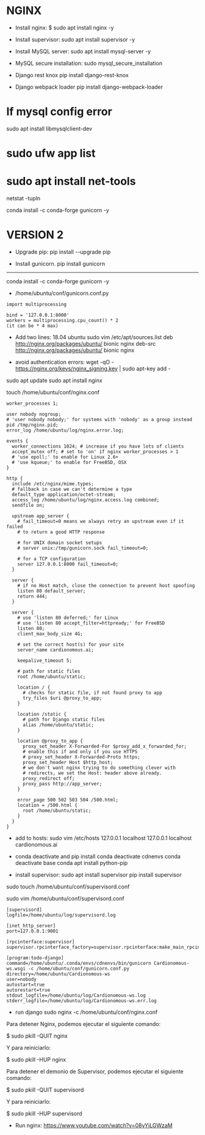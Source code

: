 # NGINX

* Install nginx:
$ sudo apt install nginx -y

* Install supervisor:
sudo apt install supervisor -y

* Install MySQL server:
sudo apt install mysql-server -y

* MySQL secure installation:
sudo mysql_secure_installation

* Django rest knox
pip install django-rest-knox

* Django webpack loader
pip install django-webpack-loader

# If mysql config error
sudo apt install libmysqlclient-dev

# sudo ufw app list

# sudo apt install net-tools

netstat -tupln


conda install -c conda-forge gunicorn -y




# VERSION 2
* Upgrade pip:
pip install --upgrade pip

* Install gunicorn.
pip install gunicorn
****
conda install -c conda-forge gunicorn -y

* /home/ubuntu/conf/gunicorn.conf.py

```
import multiprocessing

bind = '127.0.0.1:8000'
workers = multiprocessing.cpu_count() * 2
(it can be * 4 max)
```

* Add two lines: 18.04 ubuntu
sudo vim /etc/apt/sources.list
deb http://nginx.org/packages/ubuntu/ bionic nginx
deb-src http://nginx.org/packages/ubuntu/ bionic nginx

* avoid authentication errors:
wget -qO - https://nginx.org/keys/nginx_signing.key | sudo apt-key add -

sudo apt update
sudo apt install nginx


touch /home/ubuntu/conf/nginx.conf
```
worker_processes 1;

user nobody nogroup;
# 'user nobody nobody;' for systems with 'nobody' as a group instead
pid /tmp/nginx.pid;
error_log /home/ubuntu/log/nginx.error.log;

events {
  worker_connections 1024; # increase if you have lots of clients
  accept_mutex off; # set to 'on' if nginx worker_processes > 1
  # 'use epoll;' to enable for Linux 2.6+
  # 'use kqueue;' to enable for FreeBSD, OSX
}

http {
  include /etc/nginx/mime.types;
  # fallback in case we can't determine a type
  default_type application/octet-stream;
  access_log /home/ubuntu/log/nginx.access.log combined;
  sendfile on;

  upstream app_server {
    # fail_timeout=0 means we always retry an upstream even if it failed
    # to return a good HTTP response

    # for UNIX domain socket setups
    # server unix:/tmp/gunicorn.sock fail_timeout=0;

    # for a TCP configuration
    server 127.0.0.1:8000 fail_timeout=0;
  }

  server {
    # if no Host match, close the connection to prevent host spoofing
    listen 80 default_server;
    return 444;
  }

  server {
    # use 'listen 80 deferred;' for Linux
    # use 'listen 80 accept_filter=httpready;' for FreeBSD
    listen 80;
    client_max_body_size 4G;

    # set the correct host(s) for your site
    server_name cardionomous.ai;

    keepalive_timeout 5;

    # path for static files
    root /home/ubuntu/static;

    location / {
      # checks for static file, if not found proxy to app
      try_files $uri @proxy_to_app;
    }

    location /static {
      # path for Django static files
      alias /home/ubuntu/static;
    }

    location @proxy_to_app {
      proxy_set_header X-Forwarded-For $proxy_add_x_forwarded_for;
      # enable this if and only if you use HTTPS
      # proxy_set_header X-Forwarded-Proto https;
      proxy_set_header Host $http_host;
      # we don't want nginx trying to do something clever with
      # redirects, we set the Host: header above already.
      proxy_redirect off;
      proxy_pass http://app_server;
    }

    error_page 500 502 503 504 /500.html;
    location = /500.html {
      root /home/ubuntu/static;
    }
  }
}

```
* add to hosts:
sudo vim /etc/hosts
127.0.0.1 localhost
127.0.0.1 localhost cardionomous.ai


* conda deactivate and pip install 
conda deactivate cdnenvs
conda deactivate base
conda apt install python-pip

* install supervisor:
sudo apt install supervisor
pip install supervisor

sudo touch /home/ubuntu/conf/supervisord.conf

sudo vim /home/ubuntu/conf/supervisord.conf

```
[supervisord]
logfile=/home/ubuntu/log/supervisord.log

[inet_http_server]
port=127.0.0.1:9001

[rpcinterface:supervisor]
supervisor.rpcinterface_factory=supervisor.rpcinterface:make_main_rpcinterface

[program:todo-django]
command=/home/ubuntu/.conda/envs/cdnenvs/bin/gunicorn Cardionomous-ws.wsgi -c /home/ubuntu/conf/gunicorn.conf.py
directory=/home/ubuntu/Cardionomous-ws
user=nobody
autostart=true
autorestart=true
stdout_logfile=/home/ubuntu/log/Cardionomous-ws.log
stderr_logfile=/home/ubuntu/log/Cardionomous-ws.err.log

```

* run django
sudo nginx -c /home/ubuntu/conf/nginx.conf


Para detener Nginx, podemos ejecutar el siguiente comando:

$ sudo pkill -QUIT nginx

Y para reiniciarlo:

$ sudo pkill -HUP nginx



Para detener el demonio de Supervisor, podemos ejecutar el siguiente comando:

$ sudo pkill -QUIT supervisord

Y para reiniciarlo:

$ sudo pkill -HUP supervisord










* Run nginx:
https://www.youtube.com/watch?v=08yYjLGWzaM